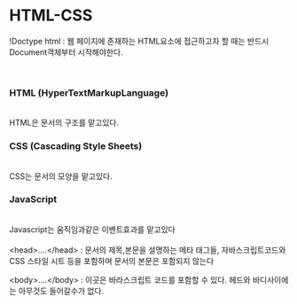 # HTML-CSS <br>
!Doctype html : 웹 페이지에 존재하는 HTML요소에 접근하고자 할 때는 반드시 Document객체부터 시작해야한다. </p> <br>

<h3>HTML (HyperTextMarkupLanguage)</h3> <br>
HTML은 문서의 구조를 맡고있다. <br>
<h3>CSS (Cascading Style Sheets)</h3> <br>
CSS는 문서의 모양을 맡고있다. <br>
<h3>JavaScript</h3> <br>
Javascript는 움직임과같은 이벤트효과를 맡고있다 <br>
<br>
&lt;head&gt;....&lt;/head&gt; : 문서의 제목,본문을 설명하는 메타 태그들, 자바스크립트코드와 CSS 스타일 시트 등을 포함하며 문서의 본문은 포함되지 않는다 <br>

&lt;body&gt;....&lt;/body&gt; : 이곳은 바라스크립트 코드를 포함할 수 있다. 헤드와 바디사이에는 아무것도 들어갈수가 없다.
